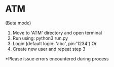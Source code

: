 # ATM
(Beta mode)
1. Move to 'ATM' directory and open terminal
2. Run using: python3 run.py
3. Login (default login: 'abc', pin:'1234')
      Or
4. Create new user and repeat step 3


*Please issue errors encountered during process
